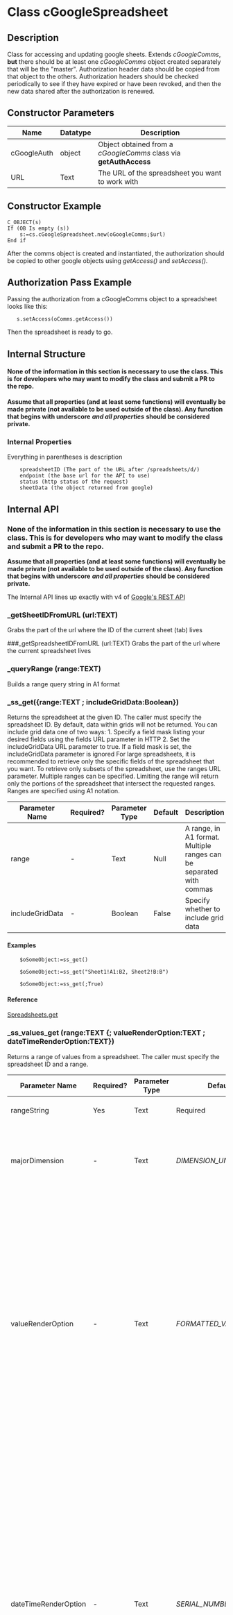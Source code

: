 ﻿# Class cGoogleSpreadsheet
<!-- Type your summary here -->
## Description
Class for accessing and updating google sheets.
Extends *cGoogleComms*, **but** there should be at least one *cGoogleComms* object created separately that will be the "master".  Authorization header data should be copied from that object to the others.  Authorization headers should be checked periodically to see if they have expired or have been revoked, and then the new data shared after the authorization is renewed.

## Constructor Parameters

|Name|Datatype|Description|
|--|--|--|
|cGoogleAuth|object|Object obtained from a *cGoogleComms* class via **getAuthAccess** |
|URL|Text|The URL of the spreadsheet you want to work with|

## Constructor Example

```4d
C_OBJECT(s)
If (OB Is empty (s))
	s:=cs.cGoogleSpreadsheet.new(oGoogleComms;$url)
End if
```
After the comms object is created and instantiated, the authorization should be copied to other google objects using *getAccess()* and *setAccess()*.

## Authorization Pass Example
Passing the authorization from a cGoogleComms object to a spreadsheet looks like this:

```4d
   s.setAccess(oComms.getAccess())
```
Then the spreadsheet is ready to go.


## Internal Structure
#### None of the information in this section is necessary to use the class.  This is for developers who may want to modify the class and submit a PR to the repo.
**Assume that all properties (and at least some functions) will eventually be made private (not available to be used outside of the class).  Any function that begins with underscore**  ***and all properties***  **should be considered private.**

### Internal Properties
Everything in parentheses is description
```raw
	spreadsheetID (The part of the URL after /spreadsheets/d/)
	endpoint (the base url for the API to use)
	status (http status of the request)
	sheetData (the object returned from google)
```

## Internal API
### None of the information in this section is necessary to use the class.  This is for developers who may want to modify the class and submit a PR to the repo.
**Assume that all properties (and at least some functions) will eventually be made private (not available to be used outside of the class).  Any function that begins with underscore**  ***and all properties***  **should be considered private.**

The Internal API lines up exactly with v4 of [Google's REST API](https://developers.google.com/sheets/api/reference/rest)


### \_getSheetIDFromURL (url:TEXT)
Grabs the part of the url where the ID of the current sheet (tab) lives

###\_getSpreadsheetIDFromURL (url:TEXT)
Grabs the part of the url where the current spreadsheet lives

### \_queryRange (range:TEXT)
Builds a range query string in A1 format

### \_ss_get({range:TEXT ; includeGridData:Boolean})
Returns the spreadsheet at the given ID. The caller must specify the spreadsheet ID.
By default, data within grids will not be returned. You can include grid data one of two ways:
	1. Specify a field mask listing your desired fields using the fields URL parameter in HTTP
	2. Set the includeGridData URL parameter to true. If a field mask is set, the includeGridData parameter is ignored
For large spreadsheets, it is recommended to retrieve only the specific fields of the spreadsheet that you want.
To retrieve only subsets of the spreadsheet, use the ranges URL parameter. Multiple ranges can be specified. Limiting the range will return only the portions of the spreadsheet that intersect the requested ranges. Ranges are specified using A1 notation.

|Parameter Name|Required?|Parameter Type|Default|Description|
|--|--|--|--|--|
|range|-|Text|Null|A range, in A1 format.  Multiple ranges can be separated with commas|
|includeGridData|-|Boolean|False|Specify whether to include grid data|

#### Examples
```4d
	$oSomeObject:=ss_get()
```
```4d
	$oSomeObject:=ss_get("Sheet1!A1:B2, Sheet2!B:B")
```
```4d
	$oSomeObject:=ss_get(;True)
```

#### Reference
[Spreadsheets.get](https://developers.google.com/sheets/api/reference/rest/v4/spreadsheets/get#body.QUERY_PARAMETERS.ranges)


### \_ss_values_get (range:TEXT {; valueRenderOption:TEXT ; dateTimeRenderOption:TEXT})
Returns a range of values from a spreadsheet. The caller must specify the spreadsheet ID and a range.

|Parameter Name|Required?|Parameter Type|Default|Description|
|--|--|--|--|--|
|rangeString|Yes|Text|Required|A range, in A1 format.  Only a single range may be entered.|
|majorDimension|-|Text|*DIMENSION_UNSPECIFIED*|*DIMENSION_UNSPECIFIED* - The default value, do not use.<br>*ROWS* - Operates on the rows of a sheet.<br>*COLUMNS* - Operates on the columns of a sheet *(as if it is transposed)*.|
|valueRenderOption|-|Text|*FORMATTED_VALUE*|*FORMATTED_VALUE* - Values will be calculated & formatted in the reply according to the cell's formatting. Formatting is based on the spreadsheet's locale, not the requesting user's locale. For example, if A1 is 1.23 and A2 is =A1 and formatted as currency, then A2 would return "$1.23".<br>*UNFORMATTED_VALUE* - Values will be calculated, but not formatted in the reply. For example, if A1 is 1.23 and A2 is =A1 and formatted as currency, then A2 would return the number 1.23.<br>*FORMULA* - Values will not be calculated. The reply will include the formulas. For example, if A1 is 1.23 and A2 is =A1 and formatted as currency, then A2 would return "=A1".|
|dateTimeRenderOption|-|Text|*SERIAL_NUMBER*| Ignored if *valueRenderOption* is *FORMATTED_VALUE*.<br>*SERIAL_NUMBER* - Instructs date, time, datetime, and duration fields to be output as doubles in "serial number" format, as popularized by Lotus 1-2-3. The whole number portion of the value (left of the decimal) counts the days since December 30th 1899. The fractional portion (right of the decimal) counts the time as a fraction of the day. For example, January 1st 1900 at noon would be 2.5, 2 because it's 2 days after December 30st 1899, and .5 because noon is half a day. February 1st 1900 at 3pm would be 33.625. This correctly treats the year 1900 as not a leap year.<br>*FORMATTED_STRING* - Instructs date, time, datetime, and duration fields to be output as strings in their given number format (which is dependent on the spreadsheet locale).|


### Examples
```4d
	$oValues:=_ss_values_get("Sheet1!A1:B4")
```
```4d
	$oValues:=_ss_values_get("Sheet1!A1:B2";"UNFORMATTED_VALUE";"FORMATTED_STRING")
```

#### Reference
[Spreadsheet.values.get](https://developers.google.com/sheets/api/reference/rest/v4/spreadsheets.values/get)




### \_ss_values_update (range:TEXT ;  values:Object {;valueInputOption:TEXT ; includeValuesInResponse: Boolean ; responseValueRenderOption:TEXT; responseDateTimeRenderOption:TEXT})
Updates the range with the *valuesObject* provided.  ***NOTE:  Existing values are not overwritten unless you specify a new value for a cell.***

|Parameter Name|Required?|Parameter Type|Default|Description|
|--|--|--|--|--|
|range|Yes|Text|Required|A range, in A1 format.  Only a single range may be entered.|
|valuesObject|Yes|Object|Required|*All fields in the value object are optional*<br>{<br>  "range": string,<br>  "majorDimension":  [Dimension](https://developers.google.com/sheets/api/reference/rest/v4/Dimension),<br>  "values": [array]<br>}|
|valueInputOption|Yes|Text|Required|How the input data should be interpreted. <br>*RAW* - The values the user has entered will not be parsed and will be stored as-is.<br>*USER_ENTERED* - The values will be parsed as if the user typed them into the UI. Numbers will stay as numbers, but strings may be converted to numbers, dates, etc. following the same rules that are applied when entering text into a cell via the Google Sheets UI.|
|includeValuesInResponse|-|Boolean|False|Determines if the update response should include the values of the cells that were updated. By default, responses do not include the updated values. If the range to write was larger than the range actually written, the response includes all values in the requested range (excluding trailing empty rows and columns).|
|responseValueRenderOption|-|Text|*FORMATTED_VALUE*|Determines how values in the response should be rendered.<br>*FORMATTED_VALUE* - Values will be calculated & formatted in the reply according to the cell's formatting. Formatting is based on the spreadsheet's locale, not the requesting user's locale. For example, if `A1` is `1.23` and `A2` is `=A1` and formatted as currency, then `A2` would return `"$1.23"`.<br>*UNFORMATTED_VALUE* - Values will be calculated, but not formatted in the reply. For example, if `A1` is `1.23` and `A2` is `=A1` and formatted as currency, then `A2` would return the number `1.23`.<br>*FORMULA* - Values will not be calculated. The reply will include the formulas. For example, if `A1` is `1.23` and `A2` is `=A1` and formatted as currency, then A2 would return `"=A1"`.|
|responseDateTimeRenderOption|-|Text|*SERIAL_NUMBER*| Determines how dates, times, and durations in the response should be rendered.  Ignored if *valueRenderOption* is *FORMATTED_VALUE*.<br>*SERIAL_NUMBER* - Instructs date, time, datetime, and duration fields to be output as doubles in "serial number" format, as popularized by Lotus 1-2-3. The whole number portion of the value (left of the decimal) counts the days since December 30th 1899. The fractional portion (right of the decimal) counts the time as a fraction of the day. For example, January 1st 1900 at noon would be 2.5, 2 because it's 2 days after December 30st 1899, and .5 because noon is half a day. February 1st 1900 at 3pm would be 33.625. This correctly treats the year 1900 as not a leap year.<br>*FORMATTED_STRING* - Instructs date, time, datetime, and duration fields to be output as strings in their given number format (which is dependent on the spreadsheet locale).|

The *majorDimension* is specified in the body

### Examples
```4d
	$oValues:=ss_values_update("Sheet1!A1:B4";$oValues)
```
```4d
$oValues:=ss_values_update("Sheet1!A1:B2";$oValues;"USER_ENTERED";True;"UNFORMATTED_VALUE";"FORMATTED_STRING")
```

#### Reference
[Spreadsheet.values.update](https://developers.google.com/sheets/api/reference/rest/v4/spreadsheets.values/update)


## References
https://developers.google.com/sheets/api/reference/rest

